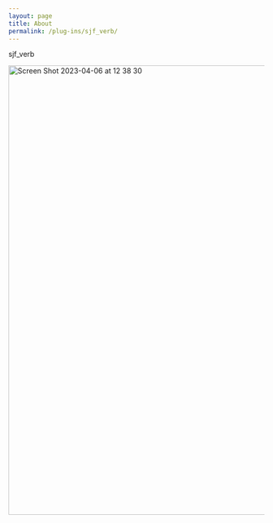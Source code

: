 ```yaml
---
layout: page
title: About
permalink: /plug-ins/sjf_verb/
---
```

sjf_verb

<img width="884" alt="Screen Shot 2023-04-06 at 12 38 30" src="https://user-images.githubusercontent.com/12850558/230365942-f94128f9-32ae-4d48-92de-47f7e8015ffc.png">
